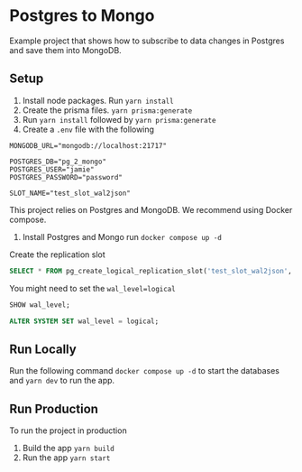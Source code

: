 # Postgres to Mongo

Example project that shows how to subscribe to data changes in Postgres and save them into MongoDB.

## Setup

1. Install node packages. Run `yarn install`
1. Create the prisma files. `yarn prisma:generate`
1. Run `yarn install` followed by `yarn prisma:generate`
1. Create a `.env` file with the following

```
MONGODB_URL="mongodb://localhost:21717"

POSTGRES_DB="pg_2_mongo"
POSTGRES_USER="jamie"
POSTGRES_PASSWORD="password"

SLOT_NAME="test_slot_wal2json"
```

This project relies on Postgres and MongoDB. We recommend using Docker compose.

1. Install Postgres and Mongo run `docker compose up -d`

Create the replication slot

```sql
SELECT * FROM pg_create_logical_replication_slot('test_slot_wal2json', 'wal2json')
```

You might need to set the `wal_level=logical`

```sql
SHOW wal_level;

ALTER SYSTEM SET wal_level = logical;
```

## Run Locally

Run the following command `docker compose up -d` to start the databases and `yarn dev` to run the app.

## Run Production

To run the project in production

1. Build the app `yarn build`
1. Run the app `yarn start`
